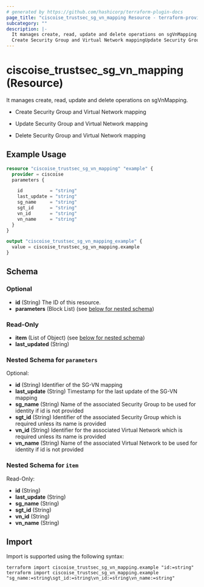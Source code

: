 ```yaml
---
# generated by https://github.com/hashicorp/terraform-plugin-docs
page_title: "ciscoise_trustsec_sg_vn_mapping Resource - terraform-provider-ciscoise"
subcategory: ""
description: |-
  It manages create, read, update and delete operations on sgVnMapping.
  Create Security Group and Virtual Network mappingUpdate Security Group and Virtual Network mappingDelete Security Group and Virtual Network mapping
---
```


# ciscoise_trustsec_sg_vn_mapping (Resource)

It manages create, read, update and delete operations on sgVnMapping.

- Create Security Group and Virtual Network mapping

- Update Security Group and Virtual Network mapping

- Delete Security Group and Virtual Network mapping

## Example Usage

```terraform
resource "ciscoise_trustsec_sg_vn_mapping" "example" {
  provider = ciscoise
  parameters {

    id          = "string"
    last_update = "string"
    sg_name     = "string"
    sgt_id      = "string"
    vn_id       = "string"
    vn_name     = "string"
  }
}

output "ciscoise_trustsec_sg_vn_mapping_example" {
  value = ciscoise_trustsec_sg_vn_mapping.example
}
```

<!-- schema generated by tfplugindocs -->
## Schema

### Optional

- **id** (String) The ID of this resource.
- **parameters** (Block List) (see [below for nested schema](#nestedblock--parameters))

### Read-Only

- **item** (List of Object) (see [below for nested schema](#nestedatt--item))
- **last_updated** (String)

<a id="nestedblock--parameters"></a>
### Nested Schema for `parameters`

Optional:

- **id** (String) Identifier of the SG-VN mapping
- **last_update** (String) Timestamp for the last update of the SG-VN mapping
- **sg_name** (String) Name of the associated Security Group to be used for identity if id is not provided
- **sgt_id** (String) Identifier of the associated Security Group which is required unless its name is provided
- **vn_id** (String) Identifier for the associated Virtual Network which is required unless its name is provided
- **vn_name** (String) Name of the associated Virtual Network to be used for identity if id is not provided


<a id="nestedatt--item"></a>
### Nested Schema for `item`

Read-Only:

- **id** (String)
- **last_update** (String)
- **sg_name** (String)
- **sgt_id** (String)
- **vn_id** (String)
- **vn_name** (String)

## Import

Import is supported using the following syntax:

```shell
terraform import ciscoise_trustsec_sg_vn_mapping.example "id:=string"
terraform import ciscoise_trustsec_sg_vn_mapping.example "sg_name:=string\sgt_id:=string\vn_id:=string\vn_name:=string"
```

